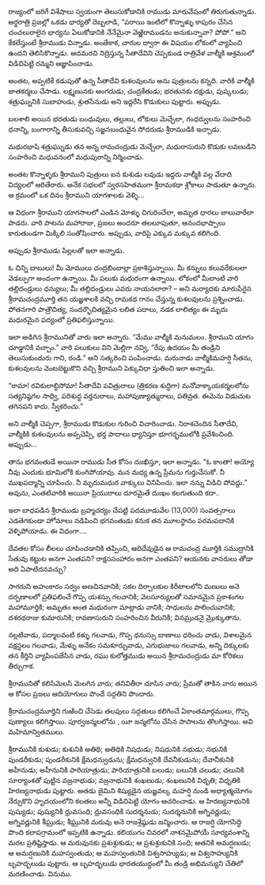 ﻿రాజ్యంలో జరిగే విశేషాలు స్వయంగా తెలుసుకోడానికి రాముడు మారువేషంలో తిరుగుతున్నాడు. అర్థరాత్రి ప్రజల్లో ఒకడు భార్యతో దెబ్బలాడి, “పరాయి ఇంటిలో కొన్నాళ్ళు కాపురం చేసిన చంచలురాలైన భార్యను ఏలుకోడానికి నేనేమైనా వెఱ్ఱిరాముడను అనుకున్నావా? పోపో.” అని కేకలేస్తుంటే శ్రీరాముడు విన్నాడు. అంతేకాక, చారుల ద్వారా ఈ విషయం లోకంలో వ్యాపించి ఉందని తెలిసికొన్నాడు. ఆదమరచి నిద్రిస్తున్న సీతాదేవిని చెప్పకుండ రాత్రివేళ వాల్మీకి ఆశ్రమంలో విడిచిపెట్టి రమ్మని ఆజ్ఞాపించాడు. 

అంతట, అప్పటికే కడుపుతో ఉన్న సీతాదేవి కుశలవులను అను పుత్రులను కన్నది. వారికి వాల్మీకి జాతకర్మలు చేసాడు. లక్ష్మణునకు అంగదుడు, చంద్రకేతుడు; భరతునకు దక్షుడు, పుష్కలుడు; శత్రుఘ్నునికి సుబాహుడు, శ్రుతసేనుడు అని ఇద్దరేసి కొడుకులు పుట్టారు. అప్పుడు. 

బలశాలి అయిన భరతుడు బంధువులు, తల్లులు, లోకులు మెచ్చేలా, గంధర్వులను సంహరించి ధనాన్ని, బంగారాన్ని తీసుకువచ్చి సజ్జనబంధువైన సోదరుడు శ్రీరాముడికి ఇచ్చాడు. 

మథురభాషి శత్రుఘ్నుడు తన అన్న రామచంద్రుడు మెచ్చేలా, మధురాసురుని కొడుకు లవణుడిని సంహరించి మధువనంలో మధుపురాన్ని నిర్మించాడు. 

అంతట కొన్నాళ్ళకు శ్రీరాముని పుత్రులు ఐన కుశుడు లవుడు ఇద్దరు వాల్మీకి వల్ల వేదాది విద్యలలో ఆరితేరారు. అనేక సభలలో స్వరసహితముగా శ్రీరామకథా శ్లోకాలు పాడుతూ ఉన్నారు. ఆ క్రమంలో ఒక దినం శ్రీరాముని యాగశాలకు వెళ్ళి... 

ఆ విధంగా శ్రీరాముని యాగసాలలో ఎండిన మోళ్ళు చిగురించేలా, అమృత ధారలు జాలువారేలా పాడరు. వారి పాటను మహారాజు, ప్రజలు అందరూ తలలూపుతూ, ఆనందభాష్పాలు కారుతుండగా మిక్కిలి సంతోషించారు. అప్పుడు, వారిపై ఎక్కువ మక్కువ కలిగింది. 

అప్పుడు శ్రీరాముడు పిల్లలతో ఇలా అన్నాడు. 

ఓ చిన్ని బాబులు! మీ మోములు చంద్రబింబాల్లా ప్రకాశిస్తున్నాయి. మీ కన్నులు కలువరేకులలా వెడల్పుగా అందంగా ఉన్నాయి. మీ పలుకు మధురంగా ఉన్నాయి. లోకంలో మీలాంటి వారి తల్లిదండ్రులు ధన్యులు; మీ తల్లిదండ్రులు ఎవరు నాయనలారా? 
– అని మర్యాదకు మారుపేరైన శ్రీరామచంద్రమూర్తి తన యజ్ఞశాలకి వచ్చి రామకథ గానం చేస్తున్న కుశలవులను ప్రశ్నించాడు. పోతనగారి పాత్రౌచిత్య, సందర్భౌచిత్యమైన లలిత పదాలు, నడక లాలిత్యం ఈ మృదు మధురమైన పద్యంలో ప్రతిఫలిస్తున్నాయి. 

ఇలా అడిగిన శ్రీరామునితో వారు ఇలా అన్నారు. “మేము వాల్మీకి మనుమలం. శ్రీరాముని యాగం చూడ్డానికి వచ్చాం.” వారి పలుకులు విని మెల్లిగా నవ్వి, “రేపు ఉదయం మీ తండ్రిని తెలుసుకుందురు గాని, రండి.” అని సత్కరించి పంపించాడు. మరునాడు వాల్మీకిమహర్షి సీతను, కుశలవులను వెంటబెట్టుకొని వచ్చి శ్రీరాముని పెక్కువిధా స్తుతించి ఇలా అన్నాడు. 

“రామా! రవికులాబ్ధిసోమా! సీతాదేవి పవిత్రురాలు (త్రికరణ శుద్ధిగా) మనోవాక్కాయకర్మలలోను సత్యనిష్ఠగల సాధ్వి, పరిశుద్ధ వర్తనురాలు, మహాపుణ్యాత్మురాలు, పతివ్రత. ఈమెను విడుచుట తగినపని కాదు. స్వీకరించు.” 

అని వాల్మీకి చెప్పగా, శ్రీరాముడు కొడుకుల గురించి విచారించాడు. నిరాశచెందిన సీతాదేవి, వాల్మీకికి కుశలవులను అప్పచెప్పి, భర్త పాదాలు ధ్యానిస్తూ భూగర్భములోకి ప్రవేశించింది. అప్పుడు... 

తాను భగవంతుడే అయినా రాముడు సీత కోసం దుఃఖిస్తూ, ఇలా అన్నాడు. “ఓ కాంతా! అయ్యో నీవు ఎందుకు భూమిలోకి కుంగిపోయావు. మన మధ్య ఉన్న ప్రేమను గుర్తుచేసుకో. నీ ముఖపద్మాన్ని చూపించు. నీ మృదుమధుర వాక్కులు వినిపించు. ఇలా నన్ను విడిచి పోవద్దు.” అవును, ఎంతటివారికి అయినా ప్రియురాలు దూరమైతే దుఃఖం కలగుతుంది కదా.. 

ఇలా బాధపడిన శ్రీరాముడు బ్రహ్మచర్యం చేపట్టి పదమూడువేల (13,000) సంవత్సరాలు ఎడతెగకుండా హోమాలు నడిపించి భగవంతుడు కనుక తన మూలస్థానం పరమపదానికి వెళ్ళిపోయాడు. ఈ విధంగా.... 

దేవతల కోసం లీలలు చూపించడానికి తప్పించి, ఆదిదేవుడైన ఆ రామచంద్ర మూర్తికి సముద్రానికి సేతువు కట్టుట అనగా ఎంతపని? రాక్షససంహారం అనగా ఎంతపని? ఆయనకు వానరులు తోడా అది ఏపాటిదనవచ్చు? 

సాగరుని అహంకారం సర్వం అణచినవానికి; సకల దిర్పాలకుల కిరీటాలలోని మణులు అనె దర్పణాలలో ప్రతిఫలించే గొప్ప యశస్సు గలవానికి; వెలసూర్యులతో సమానమైన ప్రకాశంగల మహామూర్తికి; అమృతం అంత మధురంగా మాట్లాడు వానికి; సాధులను పాలించువానికి; దశరథరాజు కుమారునికి; రావణాసురుని సంహరించిన వీరునికి; వినమ్రుడనై మ్రొక్కుతాను. 

నల్లటివాడు, పద్మాలవంటి కళ్ళు గలవాడు, గొప్ప ధనుస్సు బాణాలు ధరించు వాడు, విశాలమైన వక్షస్థలం గలవాడు, మేళ్ళు అనేకం సమకూర్చువాడు, ఎగుభుజాలు గలవాడు, అన్ని దిక్కులకు తన కీర్తిని వ్యాపింపజేసిన వాడు, రఘు కులోత్తముడు అయిన శ్రీరామచంద్రుడు మా కోరికలు తీర్చుగాక. 

శ్రీరామునితో కలిసిమెలసి మెలగిన వారు; తనివితీరా చూసిన వారు; ప్రేమతో తాకిన వారు అయిన ఆ కోసల ప్రజలు ఆదియోగులు పొందే సద్గతిని పొందారు. 

శ్రీరామచంద్రమూర్తిని గుఱించి చేసెడు తలపులు సద్గతులు కలిగించే ఏకాంతమార్గములు, గొప్ప పుణ్యాలు కలిగిస్తాయి. పూర్వజన్మలలోను , యీ జన్మలోను చేసిన పాపాలను తొలగిస్తాయి. అవి మహిమాన్వితములు. 

శ్రీరామునికి కుశుడు; కుశునికి అతిథి; అతిథికి నిషధుడు; నిషధునికి నభుడు; నభునికి పుండరీకుడు; పుండరీకునికి క్షేమధన్వుడును; క్షేమధన్వునికి దేవనీకుడును; దేవానీకునికి అహీనుడు; అహీనునికి పారియాత్రుడు; పారియాత్రునికి బలుడు; బలునికి చలుడు; చలునికి సూర్యాంశతో పుట్టిన వజ్రనాభుడు; వజ్రనాభునికి శంఖణుడు; శంఖణునికి విధృతి; విధృతికి హిరణ్యనాభుడు పుట్టారు. అతడు జైమిని శిష్యుడైన యజ్ఞవల్క మహర్షి నుండి అధ్యాత్మయోగం నేర్చుకొని హృదయంలోని కలతలు అన్నీ విడిచిపెట్టి యోగం ఆచరించాడు. ఆ హిరణ్యనాభునికి పుష్యుడు; పుష్యునికి ధ్రువసంధి; ధ్రువసంధికి సుదర్శనుడు; సుదర్శనునికి అగ్నివర్ణుడు; అగ్నివర్ణునికి శీఘ్రుడు; శీఘ్రునికి మరువు అనె రాజశ్రేష్ఠుడు జన్మించారు. ఆ రాజర్షి యోగసిద్ధి పొంది కలాపగ్రామంలో ఇప్పటికి ఉన్నాడు. కలియుగం చివరలో నాశనమైపోయే సూర్యవంశాన్ని మరల ప్రతిష్టిస్తాడు. ఆ మరువునకు ప్రశుశ్రుకుడు; ఆ ప్రశుశ్రుకునికి సంధి; అతనికి అమర్షణుడు; ఆ అమర్షణునికి మహస్వంతుడు; ఆ మహస్వంతునికి విశ్వసాహ్యుడు; ఆ విశ్వసాహ్యునికి బృహద్బలుడు పుట్టారు. ఆ బృహద్బలుడు భారతయుద్ధంలో మీ తండ్రి అభిమన్యుని చేతిలో మరణించాడు. వినుము. 

